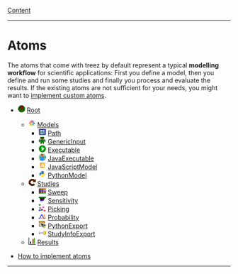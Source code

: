 [Content](../README.md)

----

# Atoms

The atoms that come with treez by default represent a typical **modelling workflow** for scientific applications: 
First you define a model, then you define and run some studies and finally you process and evaluate the results. If the
existing atoms are not sufficient for your needs, you might want to [implement custom atoms](./atoms/howToImplementAtoms.md). 

* ![](../icons/root.png) [Root](./atoms/root.md)
  * ![](../icons/models.png) [Models](./atoms/model/models.md)
    * ![](../icons/path.png) [Path](./atoms/model/path/path.md)
    * ![](../icons/genericInput.png) [GenericInput](./atoms/model/genericInput/genericInput.md)
    * ![](../icons/run.png) [Executable](./atoms/model/executable/executable.md)   
    * ![](../icons/java.png) [JavaExecutable](./atoms/model/executable/javaExecutable.md)  
    * ![](../icons/javaScript.png) [JavaScriptModel](./atoms/model/code/javaScriptModel.md)
    * ![](../icons/python.png) [PythonModel](./atoms/model/code/pythonModel.md)
  * ![](../icons/studies.png) [Studies](./atoms/study/studies.md)
    * ![](../icons/sweep.png) [Sweep](./atoms/study/sweep/sweep.md)
    * ![](../icons/sensitivity.png) [Sensitivity](./atoms/study/sensitivity/sensitivity.md)
    * ![](../icons/picking.png) [Picking](./atoms/study/picking/picking.md)
    * ![](../icons/probability.png) [Probability](./atoms/study/probability/probability.md)
    * ![](../icons/pythonExport.png) [PythonExport](./atoms/study/pythonExport/pythonExport.md)
    * ![](../icons/studyInfoExport.png) [StudyInfoExport](./atoms/study/studyInfoExport/studyInfoExport.md)
  * ![](../icons/results.png) [Results](./atoms/result/results.md)

* [How to implement atoms](./atoms/howToImplementAtoms.md)

----

